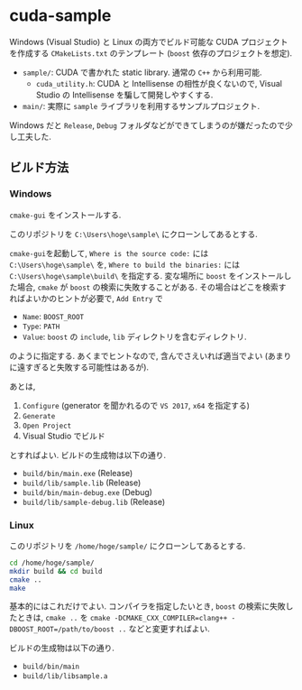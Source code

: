 # cuda-sample

Windows (Visual Studio) と Linux の両方でビルド可能な CUDA プロジェクトを作成する
`CMakeLists.txt` のテンプレート (`boost` 依存のプロジェクトを想定).

- `sample/`: CUDA で書かれた static library. 通常の `C++` から利用可能.
  - `cuda_utility.h`: CUDA と Intellisense の相性が良くないので, Visual Studio の Intellisense を騙して開発しやすくする.
- `main/`: 実際に `sample` ライブラリを利用するサンプルプロジェクト.

Windows だと `Release`, `Debug` フォルダなどができてしまうのが嫌だったので少し工夫した.

## ビルド方法

### Windows

`cmake-gui` をインストールする.

このリポジトリを `C:\Users\hoge\sample\` にクローンしてあるとする.

`cmake-gui`を起動して,
`Where is the source code:` には `C:\Users\hoge\sample\` を,
`Where to build the binaries:` には `C:\Users\hoge\sample\build\` を指定する.
変な場所に `boost` をインストールした場合, `cmake` が `boost` の検索に失敗することがある.
その場合はどこを検索すればよいかのヒントが必要で, `Add Entry` で

- `Name`: `BOOST_ROOT`
- `Type`: `PATH`
- `Value`: `boost` の `include`, `lib` ディレクトリを含むディレクトリ.

のように指定する. あくまでヒントなので, 含んでさえいれば適当でよい (あまりに遠すぎると失敗する可能性はあるが).

あとは,

1. `Configure` (generator を聞かれるので `VS 2017`, `x64` を指定する)
2. `Generate`
3. `Open Project`
4. Visual Studio でビルド

とすればよい. ビルドの生成物は以下の通り.

- `build/bin/main.exe` (Release)
- `build/lib/sample.lib` (Release)
- `build/bin/main-debug.exe` (Debug)
- `build/lib/sample-debug.lib` (Release)

### Linux

このリポジトリを `/home/hoge/sample/` にクローンしてあるとする.

```bash
cd /home/hoge/sample/
mkdir build && cd build
cmake ..
make
```

基本的にはこれだけでよい. コンパイラを指定したいとき, `boost` の検索に失敗したときは,
`cmake ..` を `cmake -DCMAKE_CXX_COMPILER=clang++ -DBOOST_ROOT=/path/to/boost ..` などと変更すればよい.

ビルドの生成物は以下の通り.

- `build/bin/main`
- `build/lib/libsample.a`
